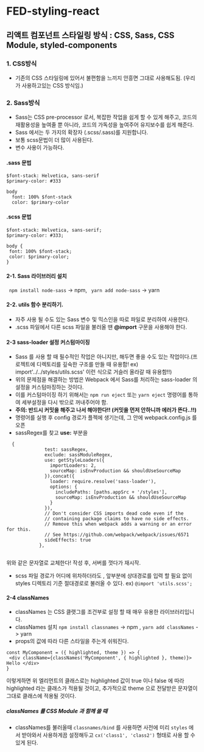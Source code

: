 # FED-styling-react

## 리액트 컴포넌트 스타일링 방식 : CSS, Sass, CSS Module, styled-components 

### 1. CSS방식
- 기존의 CSS 스타일링에 있어서 불편함을 느끼지 안흥면 그대로 사용해도됨. (우리가 사용하고있는 CSS 방식임.)

### 2. Sass방식
- Sass는 CSS pre-processor 로서, 복잡한 작업을 쉽게 할 수 있게 해주고, 코드의 재활용성을 높여줄 뿐 아니라, 코드의 가독성을 높여주어 유지보수를 쉽게 해준다.
- Sass 에서는 두 가지의 확장자 (.scss/.sass)를 지원합니다.
- 보통 scss문법이 더 많이 사용된다.
- 변수 사용이 가능하다.

#### .sass 문법
```
$font-stack: Helvetica, sans-serif
$primary-color: #333

body
  font: 100% $font-stack
  color: $primary-color
```
  
  #### .scss 문법
 ```
$font-stack: Helvetica, sans-serif;
$primary-color: #333;

body {
  font: 100% $font-stack;
  color: $primary-color;
}
```
#### 2-1. Sass 라이브러리 설치
``` npm install node-sass``` -> npm, 
``` yarn add node-sass``` -> yarn

#### 2-2. utils 함수 분리하기.
- 자주 사용 될 수도 있는 Sass 변수 및 믹스인을 따로 파일로 분리하여 사용한다.
- .scss 파일에서 다른 scss 파일을 불러올 땐 **@import** 구문을 사용해야 한다.

#### 2-3 sass-loader 설정 커스텀마이징
- Sass 를 사용 할 때 필수적인 작업은 아니지만, 해두면 좋을 수도 있는 작업이다.(프로젝트에 디렉토리를 깊숙한 구조를 만들 때 유용함!
ex) import'../../styles/utils.scss' 이런 식으로 거슬러 올라갈 때 유용함!!)
- 위의 문제점을 해결하는 방법은 Webpack 에서 Sass를 처리하는 sass-loader 의 설정을 커스텀마징하는 것이다.
- 이를 커스텀마이징 하기 위해서는 ```npm run eject``` 또는 ```yarn eject``` 명령어를 통하여 세부설정을 다시 밖으로 꺼내주어야 함.
- **주의: 반드시 커밋을 해주고 나서 해야한다!! (커밋을 먼저 안하니까 에러가 뜬다..!!)**
- 명령어를 실행 후 config 경로가 플젝에 생기는데, 그 안에 webpack.config.js 를 오픈
- sassRegex를 찾고 **use:** 부분을 
```
  {
              test: sassRegex,
              exclude: sassModuleRegex,
              use: getStyleLoaders({
                importLoaders: 2,
                sourceMap: isEnvProduction && shouldUseSourceMap
              }).concat({
                loader: require.resolve('sass-loader'),
                options: {
                  includePaths: [paths.appSrc + '/styles'],
                  sourceMap: isEnvProduction && shouldUseSourceMap
                }
              }),
              // Don't consider CSS imports dead code even if the
              // containing package claims to have no side effects.
              // Remove this when webpack adds a warning or an error for this.
              // See https://github.com/webpack/webpack/issues/6571
              sideEffects: true
            },
            
```
 위와 같은 문자열로 교체한다! 작성 후, 서버를 껏다가 재시작.
 - scss 파일 경로가 어디에 위차하더라도 , 앞부분에 상대경로를 입력 할 필요 없이 styles 디렉토리 기준 절대경로로 불러올 수 있다.
 ex) ```@import 'utils.scss'; ```
 
 #### 2-4 classNames
 - classNames 는 CSS 클랫그를 조건부로 설정 할 때 매우 유용한 라이브러리입니다.
 - classNames 설치
 ```npm install classnames``` -> npm , ```yarn add classNames``` -> yarn
 - props의 값에 따라 다른 스타일을 주는게 쉬워진다.
 ```
 const MyComponent = ({ highlighted, theme }) => {
  <div className={classNames('MyComponent', { highlighted }, theme)}> Hello </div>
 }
 ```
 이렇게하면 위 엘리먼트의 클래스로는 highlighted 값이 true 이나 false 에 따라 highlighted 라는 클래스가 적용될 것이고, 추가적으로 theme 으로 전달받은 문자열이 그대로 클래스에 적용될 것이다.

##### classNames 를 CSS Module 과 함께 쓸 때
- classNames를 불러올때 ```classnames/bind``` 를 사용하면 사전에 미리 ```styles``` 에서 받아와서 사용하게끔 설정해두고
```cx('class1', 'class2')``` 형태로 사용 할 수있게 된다.
